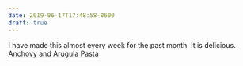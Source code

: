 ```yaml
---
date: 2019-06-17T17:48:58-0600
draft: true
---
```




I have made this almost every week for the past month. It is delicious. [Anchovy and Arugula Pasta](https://cooking.nytimes.com/recipes/11005-pasta-with-anchovies-and-arugula)



